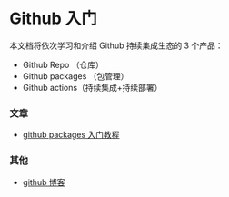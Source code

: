 # Github 入门

本文档将依次学习和介绍 Github 持续集成生态的 3 个产品：

- Github Repo （仓库）
- Github packages （包管理）
- Github actions（持续集成+持续部署）

### 文章

- [github packages 入门教程](https://github.com/tangzijun/continuousIntegration/blob/master/github-packages.md)

### 其他

- [github 博客](https://github.blog/)
